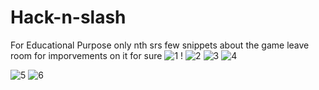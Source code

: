 # Hack-n-slash
 For Educational Purpose only nth srs
 few snippets about the game leave  room for imporvements on it for sure
 ![1](https://github.com/user-attachments/assets/2aa21b51-c6e5-4c4a-9c88-b031a63baf6f)
!
 ![2](https://github.com/user-attachments/assets/1d5c19bc-9ab0-480b-8c9f-59b4a6f3de63)
![3](https://github.com/user-attachments/assets/744b2515-3d0e-45b6-8318-9c7251e1d4c0)
![4](https://github.com/user-attachments/assets/8ffdea7e-832e-42e7-b4f8-3e0478fb4c45)

![5](https://github.com/user-attachments/assets/3d2ec5fd-7334-4250-acbf-5d81acf6c656)
![6](https://github.com/user-attachments/assets/fbd34d32-a706-434b-8893-244d002d7547)
